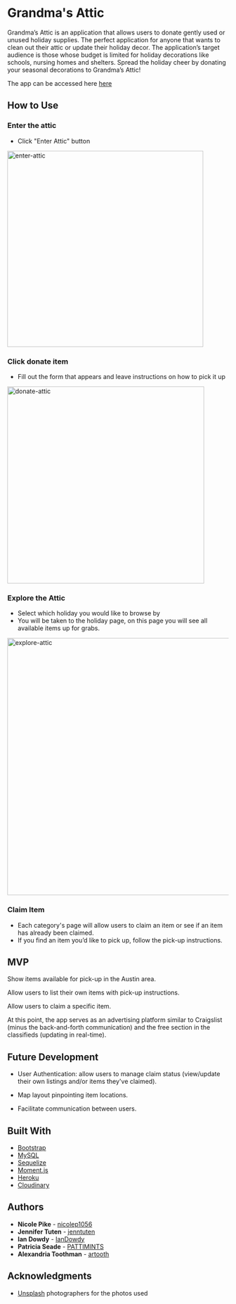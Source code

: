 # Grandma's Attic

Grandma’s Attic is an application that allows users to donate gently used or unused holiday supplies. The perfect application for anyone that wants to clean out their attic or update their holiday decor. The application’s target audience is those whose budget is limited for holiday decorations like schools, nursing homes and shelters. Spread the holiday cheer by donating your seasonal decorations to Grandma’s Attic!

The app can be accessed here [here](https://github.com/nicolep1056/Project-2.git) 

## How to Use

### Enter the attic 
* Click "Enter Attic" button

<img width="446" alt="enter-attic" src="https://user-images.githubusercontent.com/40549632/49323175-1ca00900-f4dd-11e8-8be1-2090fa0dd2fd.PNG">

### Click donate item 
* Fill out the form that appears and leave instructions on how to pick it up 


<img width="448" alt="donate-attic" src="https://user-images.githubusercontent.com/40549632/49323238-1bbba700-f4de-11e8-875a-45b192cc5471.PNG">



### Explore the Attic

* Select which holiday you would like to browse by 
* You will be taken to the holiday page, on this page you will see all available items up for grabs.

<img width="585" alt="explore-attic" src="https://user-images.githubusercontent.com/40549632/49323348-7570a100-f4df-11e8-9638-be65111f4be4.PNG">

### Claim Item 
* Each category's page will allow users to claim an item or see if an item has already been claimed.
* If you find an item you’d like to pick up, follow the pick-up instructions.

## MVP

Show items available for pick-up in the Austin area.

Allow users to list their own items with pick-up instructions.

Allow users to claim a specific item.

At this point, the app serves as an advertising platform similar to Craigslist (minus the back-and-forth communication) and the free section in the classifieds (updating in real-time). 

## Future Development

* User Authentication: allow users to manage claim status (view/update their own listings and/or items they've claimed).

* Map layout pinpointing item locations.

* Facilitate communication between users.

## Built With

* [Bootstrap](https://getbootstrap.com/)
* [MySQL](https://www.mysql.com/)
* [Sequelize](http://docs.sequelizejs.com/)
* [Moment.js](https://momentjs.com/)
* [Heroku](https://www.heroku.com/)
* [Cloudinary](https://cloudinary.com/)

## Authors

* **Nicole Pike** - [nicolep1056](https://github.com/nicolep1056)
* **Jennifer Tuten** -  [jenntuten](https://github.com/jenntuten)
* **Ian Dowdy** - [IanDowdy](https://github.com/IanDowdy)
* **Patricia Seade** - [PATTIMINTS](https://github.com/PATTIMINTS)
* **Alexandria Toothman** - [artooth](https://github.com/artooth)

## Acknowledgments 

* [Unsplash](https://unsplash.com/) photographers for the photos used
